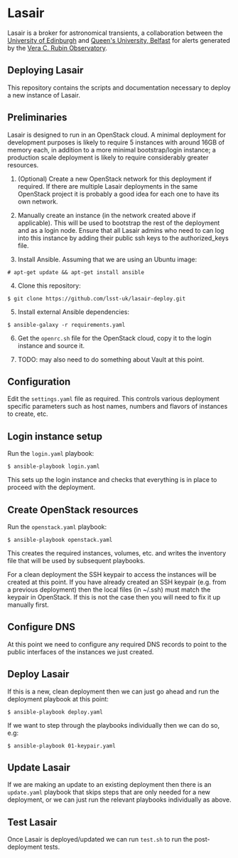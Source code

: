 # Lasair

Lasair is a broker for astronomical transients, a collaboration between
the [University of Edinburgh](https://www.ed.ac.uk/) and
[Queen's University, Belfast](https://www.qub.ac.uk/) for alerts
generated by the [Vera C. Rubin Observatory](https://www.lsst.org/). 

## Deploying Lasair

This repository contains the scripts and documentation necessary to 
deploy a new instance of Lasair.

## Preliminaries

Lasair is designed to run in an OpenStack cloud. A minimal deployment 
for development purposes is likely to require 5 instances with around 
16GB of memory each, in addition to a more minimal bootstrap/login 
instance; a production scale deployment is likely to require 
considerably greater resources.

1. (Optional) Create a new OpenStack network for this deployment if 
required. If there are multiple Lasair deployments in the same 
OpenStack project it is probably a good idea for each one to have its
own network. 

2. Manually create an instance (in the network created above if 
applicable). This will be used to bootstrap the rest
of the deployment and as a login node. Ensure that all Lasair admins
who need to can log into this instance by adding their public
ssh keys to the authorized_keys file.

3. Install Ansible. Assuming that we are using an Ubuntu image:
```
# apt-get update && apt-get install ansible
```

4. Clone this repository:
```
$ git clone https://github.com/lsst-uk/lasair-deploy.git
```

5. Install external Ansible dependencies:
```
$ ansible-galaxy -r requirements.yaml 
```

6. Get the ```openrc.sh``` file for the OpenStack cloud, copy it to the
login instance and source it.

7. TODO: may also need to do something about Vault at this point.

## Configuration

Edit the ```settings.yaml``` file as required. This controls various
deployment specific parameters such as host names, numbers and flavors
of instances to create, etc.

## Login instance setup

Run the ```login.yaml``` playbook:
```
$ ansible-playbook login.yaml
```

This sets up the login instance and checks that everything is in place to 
proceed with the deployment.

## Create OpenStack resources

Run the ```openstack.yaml``` playbook:
```
$ ansible-playbook openstack.yaml
```

This creates the required instances, volumes, etc. and writes the inventory
file that will be used by subsequent playbooks.

For a clean deployment the SSH keypair to access the instances will 
be created at this point. If you have already created an SSH keypair 
(e.g. from a previous  deployment) then the local files (in ~/.ssh) 
must match the keypair in OpenStack. If this is not the case then you
will need to fix it up manually first.

## Configure DNS

At this point we need to configure any required DNS records to point to
the public interfaces of the instances we just created.

## Deploy Lasair

If this is a new, clean deployment then we can just go ahead and run the
deployment playbook at this point:
```
$ ansible-playbook deploy.yaml
```

If we want to step through the playbooks individually then we can do so, e.g:
```
$ ansible-playbook 01-keypair.yaml
```

## Update Lasair

If we are making an update to an existing deployment then there is an
```update.yaml``` playbook that skips steps that are only needed for a new
deployment, or we can just run the relevant playbooks individually as above. 

## Test Lasair

Once Lasair is deployed/updated we can run ```test.sh``` to run the
post-deployment tests.
 

